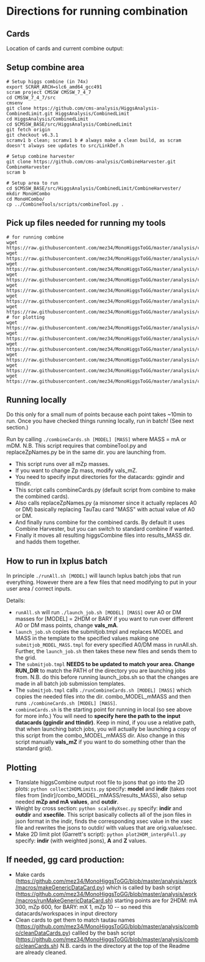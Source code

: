 # Directions for running combination

## Cards
Location of cards and current combine output:

## Setup combine area
```
# Setup higgs combine (in 74x)
export SCRAM_ARCH=slc6_amd64_gcc491
scram project CMSSW CMSSW_7_4_7
cd CMSSW_7_4_7/src
cmsenv
git clone https://github.com/cms-analysis/HiggsAnalysis-CombinedLimit.git HiggsAnalysis/CombinedLimit
cd HiggsAnalysis/CombinedLimit
cd $CMSSW_BASE/src/HiggsAnalysis/CombinedLimit
git fetch origin
git checkout v6.3.1
scramv1 b clean; scramv1 b # always make a clean build, as scram doesn't always see updates to src/LinkDef.h

# Setup combine harvester
git clone https://github.com/cms-analysis/CombineHarvester.git CombineHarvester
scram b

# Setup area to run 
cd $CMSSW_BASE/src/HiggsAnalysis/CombinedLimit/CombineHarvester/
mkdir MonoHCombo
cd MonoHCombo/
cp ../CombineTools/scripts/combineTool.py .
```

## Pick up files needed for running my tools
```
# for running combine 
wget https://raw.githubusercontent.com/mez34/MonoHiggsToGG/master/analysis/combo/replaceZpNames.py
wget https://raw.githubusercontent.com/mez34/MonoHiggsToGG/master/analysis/combo/combineCards.sh
wget https://raw.githubusercontent.com/mez34/MonoHiggsToGG/master/analysis/combo/runCombineCards.sh
wget https://raw.githubusercontent.com/mez34/MonoHiggsToGG/master/analysis/combo/createjob.py
wget https://raw.githubusercontent.com/mez34/MonoHiggsToGG/master/analysis/combo/runAll.sh
wget https://raw.githubusercontent.com/mez34/MonoHiggsToGG/master/analysis/combo/launch_job.sh
wget https://raw.githubusercontent.com/mez34/MonoHiggsToGG/master/analysis/combo/submitjob.tmpl
# for plotting
wget https://raw.githubusercontent.com/mez34/MonoHiggsToGG/master/analysis/combo/collect2HDMLimits.py
wget https://raw.githubusercontent.com/mez34/MonoHiggsToGG/master/analysis/combo/plot2HDM_interpFull.py
wget https://raw.githubusercontent.com/mez34/MonoHiggsToGG/master/analysis/combo/plotting_interp.py
wget https://raw.githubusercontent.com/mez34/MonoHiggsToGG/master/analysis/combo/CMS_lumi.py
wget https://raw.githubusercontent.com/mez34/MonoHiggsToGG/master/analysis/combo/crosssectionZp2HDM.txt
wget https://raw.githubusercontent.com/mez34/MonoHiggsToGG/master/analysis/combo/crosssectionZpBaryonic.txt
```
## Running locally 
Do this only for a small num of points because each point takes ~10min to run.
Once you have checked things running locally, run in batch! (See next section.)

Run by calling `./combineCards.sh [MODEL] [MASS]` where MASS = mA or mDM. 
N.B. This script requires that combineTool.py and replaceZpNames.py be in the same dir. you are launching from. 
- This script runs over all mZp masses. 
- If you want to change Zp mass, modify vals_mZ. 
- You need to specify input directories for the datacards: ggindir and ttindir.
- This script calls combineCards.py (default script from combine to make the combined cards).
- Also calls replaceZpNames.py (a misnomer since it actually replaces A0 or DM) basically replacing TauTau card "MASS" with actual value of A0 or DM.
- And finally runs combine for the combined cards. By default it uses Combine Harvester, but you can switch to standard combine if wanted.
- Finally it moves all resulting higgsCombine files into results_MASS dir. and hadds them together.

## How to run in lxplus batch 
In principle `./runAll.sh [MODEL]` will launch lxplus batch jobs that run everything. However there are a few files that need modifying to put in your user area / correct inputs.

Details:
- `runAll.sh` will run `./launch_job.sh [MODEL] [MASS]` over A0 or DM masses for [MODEL] = 2HDM or BARY
  if you want to run over different A0 or DM mass points, change **vals_mA**.
- `launch_job.sh` copies the submitjob.tmpl and replaces MODEL and MASS in the template to the specified values
  making one `submitjob_MODEL_MASS.tmpl` for every specified A0/DM mass in runAll.sh.
  Further, the `launch_job.sh` then takes these new files and sends them to the grid. 
- The `submitjob.tmpl` **NEEDS to be updated to match your area. Change RUN_DIR**
  to match the PATH of the directory you are launching jobs from. N.B. do this before running launch_jobs.sh so that 
  the changes are made in all batch job submission templates.
- The `submitjob.tmpl` calls `./runCombineCards.sh [MODEL] [MASS]` which copies the needed files into the dir. combo_MODEL_mMASS
  and then runs `./combineCards.sh [MODEL] [MASS]`.
- `combineCards.sh` is the starting point for running in local (so see above for more info.) You will need to **specify here 
  the path to the input datacards (ggindir and ttindir)**. Keep in mind, if you use a relative path, that when launching batch jobs, 
  you will actually be launching a copy of this script from the combo_MODEL_mMASS dir. Also change in this script manually **vals_mZ** if you want to do something 
  other than the standard grid).

## Plotting
- Translate higgsCombine output root file to jsons that go into the 2D plots: `python collect2HDMLimits.py`
  specify: **model** and **indir** (takes root files from [indir]/combo_MODEL_mMASS/results_MASS), also setup needed **mZp and mA values**, and **outdir**. 
- Weight by cross section: `python scaleByXsec.py` specify: **indir** and **outdir** and **xsecfile**. This script basically collects all of the json files in json format in the indir, finds the corresponding xsec value in the xsec file and rewrites the jsons to outdir/ with values that are orig.value/xsec.
- Make 2D limit plot (Garrett's script): `python plot2HDM_interpFull.py` specify: **indir** (with weighted jsons), **A** and **Z** values.
 

## If needed, gg card production:
- Make cards (https://github.com/mez34/MonoHiggsToGG/blob/master/analysis/work/macros/makeGenericDataCard.py)
  which is called by bash script (https://github.com/mez34/MonoHiggsToGG/blob/master/analysis/work/macros/runMakeGenericDataCard.sh)
  starting points are for 2HDM: mA 300, mZp 600, for BARY: mX 1, mZp 10 -- so need this datacards/workspaces in input directory
- Clean cards to get them to match tautau names (https://github.com/mez34/MonoHiggsToGG/blob/master/analysis/combo/cleanDataCards.py) 
  callled by the bash script (https://github.com/mez34/MonoHiggsToGG/blob/master/analysis/combo/cleanCards.sh) 
  N.B. cards in the directory at the top of the Readme are already cleaned. 
  

